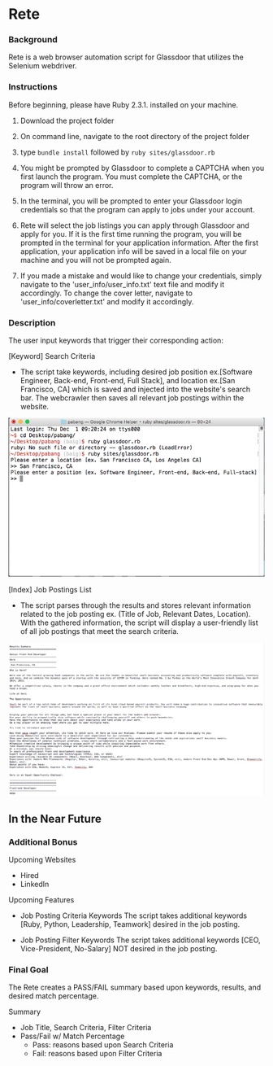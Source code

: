 # Rete

### Background

Rete is a web browser automation script for Glassdoor that utilizes the Selenium webdriver.

### Instructions

Before beginning, please have Ruby 2.3.1. installed on your machine.

1. Download the project folder

2. On command line, navigate to the root directory of the project folder

3. type `bundle install` followed by `ruby sites/glassdoor.rb`

4. You might be prompted by Glassdoor to complete a CAPTCHA when you first launch the program. You must complete the CAPTCHA, or the program will throw an error.

5. In the terminal, you will be prompted to enter your Glassdoor login credentials so that the program can apply to jobs under your account.

6. Rete will select the job listings you can apply through Glassdoor and apply for you. If it is the first time running the program, you will be prompted in the terminal for your application information. After the first application, your application info will be saved in a local file on your machine and you will not be prompted again.

7. If you made a mistake and would like to change your credentials, simply navigate to the 'user_info/user_info.txt' text file and modify it accordingly. To change the cover letter, navigate to 'user_info/coverletter.txt' and modify it accordingly.

### Description

The user input keywords that trigger their corresponding action:

[Keyword] Search Criteria
- The script take keywords, including desired job position ex.[Software Engineer, Back-end, Front-end, Full Stack], and location ex.[San Francisco, CA] which is saved and injected into the website's search bar. The webcrawler then saves all relevant job postings within the website.

![questions](docs/questions.png)

[Index] Job Postings List
- The script parses through the results and stores relevant information related to the job posting ex. (Title of Job, Relevant Dates, Location). With the gathered information, the script will display a user-friendly list of all job postings that meet the search criteria.

![summary](docs/summary.png)

## In the Near Future

### Additional Bonus

Upcoming Websites
- Hired
- LinkedIn

Upcoming Features
- Job Posting Criteria Keywords
The script takes additional keywords [Ruby, Python, Leadership, Teamwork] desired in the job posting.

- Job Posting Filter Keywords
The script takes additional keywords [CEO, Vice-President, No-Salary] NOT desired in the job posting.

### Final Goal

The Rete creates a PASS/FAIL summary based upon keywords, results, and desired match percentage.

Summary
  - Job Title, Search Criteria, Filter Criteria
  - Pass/Fail w/ Match Percentage
    * Pass: reasons based upon Search Criteria
    * Fail: reasons based upon Filter Criteria
